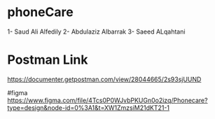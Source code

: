 # phoneCare
1- Saud Ali Alfedily
2- Abdulaziz Albarrak
3- Saeed ALqahtani

# Postman Link

https://documenter.getpostman.com/view/28044665/2s93sjUUND

#figma 
https://www.figma.com/file/4Tcs0P0WJvbPKUGn0o2izq/Phonecare?type=design&node-id=0%3A1&t=XW1ZmzsiM21dKT21-1
